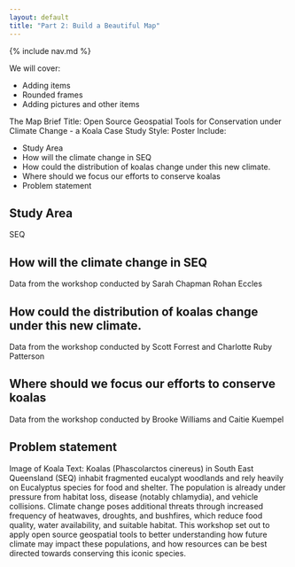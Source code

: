 ```yaml
---
layout: default
title: "Part 2: Build a Beautiful Map"
---
```


{% include nav.md %}

We will cover:
- Adding items
- Rounded frames
- Adding pictures and other items

The Map Brief
Title: Open Source Geospatial Tools for Conservation under Climate Change - a Koala Case Study
Style: Poster
Include: 
- Study Area
- How will the climate change in SEQ
- How could the distribution of koalas change under this new climate. 
- Where should we focus our efforts to conserve koalas
- Problem statement

## Study Area
SEQ 

## How will the climate change in SEQ
Data from the workshop conducted by Sarah Chapman Rohan Eccles

## How could the distribution of koalas change under this new climate. 
Data from the workshop conducted by Scott Forrest and Charlotte Ruby Patterson

## Where should we focus our efforts to conserve koalas
Data from the workshop conducted by Brooke Williams and Caitie Kuempel 

## Problem statement
Image of Koala
Text:
Koalas (Phascolarctos cinereus) in South East Queensland (SEQ) inhabit fragmented eucalypt woodlands and rely heavily on Eucalyptus species for food and shelter. The population is already under pressure from habitat loss, disease (notably chlamydia), and vehicle collisions. Climate change poses additional threats through increased frequency of heatwaves, droughts, and bushfires, which reduce food quality, water availability, and suitable habitat. This workshop set out to apply open source geospatial tools to better understanding how future climate may impact these populations, and how resources can be best directed towards conserving this iconic species. 
